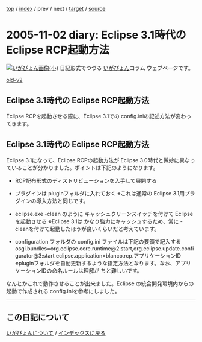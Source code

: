 [top](https://igapyon.github.io/diary/) 
 / [index](https://igapyon.github.io/diary/2005/index.html) 
 / prev 
 / next 
 / [target](https://igapyon.github.io/diary/2005/ig051102.html) 
 / [source](https://github.com/igapyon/diary/blob/gh-pages/2005/ig051102.html.src.md) 

2005-11-02 diary: Eclipse 3.1時代の Eclipse RCP起動方法
=====================================================================================================
[![いがぴょん画像(小)](https://igapyon.github.io/diary/images/iga200306s.jpg "いがぴょん")](https://igapyon.github.io/diary/memo/memoigapyon.html) 日記形式でつづる [いがぴょん](https://igapyon.github.io/diary/memo/memoigapyon.html)コラム ウェブページです。

[old-v2](ig051102-orig.html)

## Eclipse 3.1時代の Eclipse RCP起動方法

Eclipse RCPを起動させる際に、Eclipse 3.1での config.iniの記述方法が変わってきます。

## Eclipse 3.1時代の Eclipse RCP起動方法

Eclipse 3.1になって、Eclipse RCPの起動方法が Eclipse 3.0時代と微妙に異なっていることが分かりました。ポイントは下記のようになります。

* RCP配布形式のディストリビューションを入手して展開する
  
* プラグインは pluginフォルダに入れておく
  ※これは通常の Eclipse 3.1用プラグインの導入方法と同じです。
  
* eclipse.exe -clean のように キャッシュクリーンスイッチを付けて Eclipseを起動させる
  ※Eclipse 3.1は かなり強力にキャッシュするため、常に -cleanを付けて起動したほうが良いくらいだと考えています。
  
* configuration フォルダの config.ini ファイルは下記の要領で記入する
  osgi.bundles=org.eclipse.core.runtime@2\:start,org.eclipse.update.configurator@3\:start
        eclipse.application=blanco.rcp.アプリケーションID
  ※pluginフォルダを自動更新するような指定方法となります。なお、アプリケーションIDの命名ルールは理解が ちと難しいです。

なんとかこれで動作させることが出来ました。Eclipse の統合開発環境内からの起動で作成される config.iniを参考にしました。


----------------------------------------------------------------------------------------------------

## この日記について
[いがぴょんについて](https://igapyon.github.io/diary/memo/memoigapyon.html) / [インデックスに戻る](https://igapyon.github.io/diary/idxall.html)
